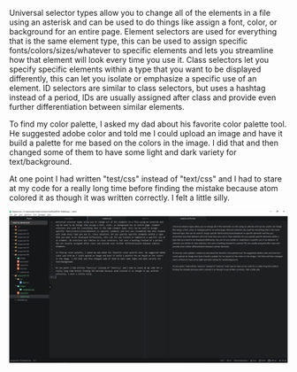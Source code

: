 Universal selector types allow you to change all of the elements in a file using an asterisk and can be used to do things like assign a font, color, or background for an entire page. Element selectors are used for everything that is the same element type, this can be used to assign specific fonts/colors/sizes/whatever to specific elements and lets you streamline how that element will look every time you use it. Class selectors let you specify specific elements within a type that you want to be displayed differently, this can let you isolate or emphasize a specific use of an element. ID selectors are similar to class selectors, but uses a hashtag instead of a period, IDs are usually assigned after class and provide even further differentiation between similar elements.

To find my color palette, I asked my dad about his favorite color palette tool. He suggested adobe color and told me I could upload an image and have it build a palette for me based on the colors in the image. I did that and then changed some of them to have some light and dark variety for text/background.

At one point I had written "test/css" instead of "text/css" and I had to stare at my code for a really long time before finding the mistake because atom colored it as though it was written correctly. I felt a little silly.

![screenshot](./images/assignment10screenshot.png) 
